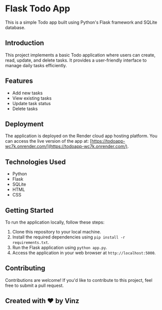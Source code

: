 # Flask Todo App

This is a simple Todo app built using Python's Flask framework and SQLite database.

## Introduction

This project implements a basic Todo application where users can create, read, update, and delete tasks. It provides a user-friendly interface to manage daily tasks efficiently.

## Features

- Add new tasks
- View existing tasks
- Update task status
- Delete tasks

## Deployment

The application is deployed on the Render cloud app hosting platform. You can access the live version of the app at: 
                    [https://todoapp-wc7k.onrender.com/](https://todoapp-wc7k.onrender.com/).

## Technologies Used

- Python
- Flask
- SQLite
- HTML
- CSS

## Getting Started

To run the application locally, follow these steps:

1. Clone this repository to your local machine.
2. Install the required dependencies using `pip install -r requirements.txt`.
3. Run the Flask application using `python app.py`.
4. Access the application in your web browser at `http://localhost:5000`.

## Contributing

Contributions are welcome! If you'd like to contribute to this project, feel free to submit a pull request.

## Created with ❤️ by Vinz

